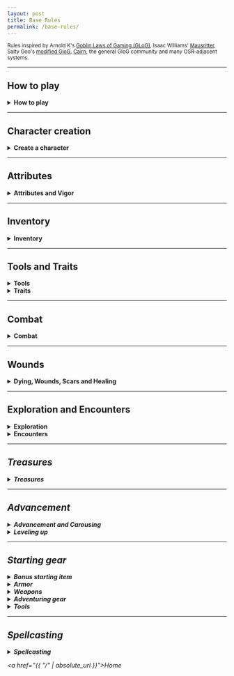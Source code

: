 ```yaml
---
layout: post
title: Base Rules
permalink: /base-rules/
---
```

<small>Rules inspired by Arnold K's [Goblin Laws of Gaming (GLoG)](http://goblinpunch.blogspot.com/2020/04/lair-of-lamb-final.html), Isaac Williams' [Mausritter](https://mausritter.com/), Salty Goo's [modified GloG](https://saltygoo.github.io/2020/11/09/base-rules/), [Cairn](https://cairnrpg.com/), the general GloG community and many OSR-adjacent systems.</small>

***
## How to play

<details markdown="1">
<summary><b>How to play</b></summary>
The game's a bit like a conversation between two groups of people - there are <b>players</b>, who incarnate characters in the world, and say what they do, and there is one <b>Game Master</b>, or <b>GM</b>, who describes the situation, gives context and interprets the rules. All you need is pencils, erasers, a handful of six-sided dice (or <b>d6s</b>), and some time on your hands.

When a player decides their character does something risky, the GM can ask them to <b>roll</b>, and to count the number of successes. A <b>Success</b> happens when a die has a result of '4' or more. You generally roll one die related to the <b>Attribute</b> you're using, and an additional die if you're using a <b>Tool</b> to help you.
*  <b>0 Success</b> - <i>Failure</i>. The character doesn't manage to do what they wanted, and something bad happens.
*  <b>1 Success</b> - <i>Partial success</i>. The character manages to do what they intended, but something bad happens.
*  <b>2 Successes</b> - <i>Success</i>. The character manages to do what they intended.
*  <b>Total result of '9'</b> - <i>Nine Lives</i>. Whatever the result is, the player gets a <b>Life</b> that they can use to reroll a die.

Certain situations can grant <b>boons</b> or <b>banes</b>. If a player has a boon, they roll an additional d6. If they have a bane, they remove one success from their pool after rolling.

That's all!
</details>

***
## Character creation

<details markdown="1">
<summary><b>Create a character</b></summary>
A character starts with 6 in all their <b>[Attributes](https://bartapapa.github.io/legend/base-rules#attributes)</b>. You can choose to increase one to 8 by reducing another to 4.

A character also starts with 6 <b>Vigor</b> and 10 <b>Inventory Slots</b>. Use a six-sided die to represent your Vigor.

Choose a <b>[Faction](https://bartapapa.github.io/legend/factions)</b>. 

Choose or roll 2 <b>[Gifts](https://bartapapa.github.io/legend/gifts)</b>, which each take up a slot in your Mind.
Choose or roll your character's <b>[Failed career](https://bartapapa.github.io/legend/failed-careers)</b>. It takes up a slot in your Mind. It gives you a few starting items, as well as a bonus to one of your attributes.
Choose, or create, as many Goals as you'd like - you'll be rewarded for completing them.

Each character starts with 3 rations (1 slot), 3 torches (1 slot), and 1 light weapon.
Roll once for your [bonus gear](https://bartapapa.github.io/legend/base-rules#starting-gear).

You're done!
</details>

***
## Attributes

<details markdown="1">
<summary><b>Attributes and Vigor</b></summary>

A character has 3 <b>Attributes</b>:
*  <u><b>Might.</b></u> This is sheer physical strength, hardiness, resistance to pain. Generally used to run fast, break down doors, push someone over, and hold one's breath.
*  <u><b>Grace.</b></u> This is agility, quickness and reactivity. Generally used to run across tightropes, play the piano, and ride beasts.
*  <u><b>Wit.</b></u> This is knowledge, perception and charm. Generally used to sense when being observed, compel a guard dog to look the other way or know about something.

<b>Vigor</b> is the amount of damage a character can take before falling unconscious.
</details>

***
## Inventory

<details markdown="1">
<summary><b>Inventory</b></summary>

<u><b>Inventory</b></u>. You have 10 slots, which can be filled with objects, or bundles of 3 objects like acorns or bottle caps. <b>Heavy</b> objects take two slots. You'll fill it up with objects, although it can also fill up with <b>Fatigue</b>. If you have to add something to your Inventory and you don't have the space, you're <b>Exhausted</b> and can't move until you take something off.
</details>

***
## Tools and Traits

<details markdown="1">
<summary><b>Tools</b></summary>
Some tools have a <b>Quality</b> to them. This is marked by a die in between parentheses. When the character uses this tool to accomplish something, then they add that tool's Quality die when <i>rolling</i>. If multiple tools are used, use the largest Quality die.
</details>

<details markdown="1">
<summary><b>Traits</b></summary>
Some tools have Traits, which give a bit more info on how it can be used. It can be a <i>Treasure</i> or a <i>Light</i>, for example. Here are a list of common traits and their effects.
*  <b>Treasure.</b> Many animals will accept to trade goods and services for these.
*  <b>Light.</b> This illuminates your surroundings.
*  <b>Armor.</b> Damage you take by being attacked is reduced by 1. If it's Heavy, it's reduced by 2. You can only wear 1 Armor at a time.
*  <b>Ranged.</b> You can use this tool from far away.
</details>

***
## Combat

<details markdown="1">
<summary><b>Combat</b></summary>


</details>

***
## Wounds

<details markdown="1">
<summary><b>Dying, Wounds, Scars and Healing</b></summary>
<u><b>Dying:</b></u> When you have 0 Hit Points, all damage you sustain is converted to <b>Wounds</b>. If you have 0 HP and you get Wounded, roll Might with a penalty equal to your number of Wounds. On a Failure, you're <b>Dying</b>. At the end of each of your turns when you're Dying, you gain 1 Wound.

If you reach 10 Wounds, you die - make a new character. 

While Dying, you can spend your entire turn (action and movement) to try and stabilize. Roll Might, and on a success you stabilize and you're not Dying anymore. An ally can spend their action to attempt to stabilize you, but they need some medical tools for that. Whatever happens, if you regain HP, like from healing magic or potions, you stabilize.

Stabilizing does not heal your Wounds. You can however heal all your wounds by taking a <b>Scar</b>. You decide whether your Scar takes place in your Inventory or Mind. You can't remove Scars except with exceptional magic or other very complicated tasks. However, when you do get a scar, you also note down the situation in which you acquired it. You can use your new Scar as if it were a Savvy.

<u><b>Healing:</b></u> An 8-hour rest in good conditions (something to eat, warm, and sheltered) removes all Wounds and heals HP to full. An hour-long break where you eat a sandwich or something heals all HP, although only once per day; this is called <b>Lunch</b>.
</details>

***
## Exploration and Encounters

<details markdown="1">
<summary><b>Exploration</b></summary>
When exploring or going through a locale, like a house, a dungeon, or the ruins of a village inside a forest, the locale is divided into interconnected <b>Rooms</b>. Actions that are spent inside a Room take <b>10 minutes</b>, such as investigating, fighting, or gleaning info from the blood on the walls.

When exploring the great outdoors, where the scale becomes entire forests and mountains, actions take up what's called a <b>Watch</b> (or 4 hours). The great outdoors is made up of interconnected <b>Areas</b>. There are 6 Watches in a day: Dawn, Midday, Afternoon, Evening, Dusk, Midnight. Moving from one Area to a connected one takes a Watch. A good sleep takes 2 Watches.

</details>

<details markdown="1">
<summary><b>Encounters</b></summary>
When first meeting with a creature and the GM isn't sure of the kind of first impression you're making, they might ask for a Reaction roll. What the creature then does then depends on the result. The character who is perceived as the most important by the creature (generally, the most prominent character) adds +Wit to the roll. The GM rolls 1d6, and the player rolls 1d6, so that the players don't know the full result.

| Reaction roll | (2d6) | General | Social | Monster             |                   |
|:--------------|:------|:--------|:-------| <i>feels weaker</i> | <i>feels stronger |
| 2             |       | Hostile    | Rejection   | Flee        | Attack    |
| 3-5           |       | Aggressive | Cold        | Flee        | Attack    |
| 6-8           |       | Neutral    | Neutral     | Freeze      | Threaten  |
| 9-11          |       | Friendly   | Amicable    | Ignore      | Offer aid |
| 12            |       | Helpful    | High esteem | Accepts aid | Grovel    |

</details>

***
## Treasures

<details markdown="1">
<summary><b>Treasures</b></summary>
Anything you pick up can have a value. Instead of taking into account the precise value of objects, they are divided into 4 categories of worth:
*  <b>Trash</b>. This has absolutely no value, like a bent fork.
*  <b>Mundane</b>. A bag of silver coins, a wood-carved brooch, or a pair of simple earrings.
*  <b>Valuable</b>. A bag of gold coins, a painting by a well-known artist, or a horse.
*  <b>Treasure</b>. A bag of platinum coins, a spellbook, or a crown of a forgotten lord.

You generally can trade an object for an object of similar value. Some objects can't be traded for, they must be earned or found. Shopkeeps, questgivers, wandering traders, kings, warlords and such can all accept treasures for certain services. In general, 4 Mundane objects are a Valuable, and 4 Valuable objects are a Treasure.

Most valuable objects have <b>Traits</b> that further define them. An apothecary might be trying to find a kind of valuable, while an exorcist willing to part with a spellbook might want another kind.
*  <b>Civilized</b>. Cut gemstones, coin, paintings and deeds.
*  <b>Wild</b>. Unicorn horn, displacer rat tentacle, tank turtle shell and eye of newt.
*  <b>Technological</b>. Chess-playing automaton, clockwork heart, golden stopwatch and shrieking engine.
*  <b>Occult</b>. Pickled crow feet, sacrificial dagger, wizard skull, and flayed human skin.
*  <b>Aberrant</b>. Black hole pearl, fractal blade, acidic lime-green goop, and bottled whisper from beyond the stars.
*  <b>Dungeon</b>. Obsidian skull, adamantium doorknob, orb of annihilation, and drow silkmail.
*  <b>Religious</b>. Platinum prayer beads, decrepit tome of tenets, prayer rug and saint fingerbones.

</details>

***
## Advancement

<details markdown="1">
<summary><b>Advancement and Carousing</b></summary>
When you are back in the city, it is time to reap the rewards of your adventure. By spending your valuables and treasures while carousing, you can potentially level up. When you spend the equivalent of a Treasure, you level up.
<br>
<details markdown="1">
<summary><b>Celebrate</b></summary>
Get drunk and get known! For each Valuable spent this way, spend a day hungover and get a new <b>Friend</b>. Your friend stays in this town, and can do favors for you. If you end up spending the equivalent of a Treasure, one of your Friends becomes a <b>Follower</b> who'll follow you on your adventures. They act as a classless level 0 character (same as level 1, but no class) until they level up. Followers take a Mind slot.
</details>

<details markdown="1">
<summary><b>Build a home</b></summary>
For each Valuable spent this way, you get 1 piece of mundane furniture. If you end up spending the equivalent of a Treasure, you are now the proud owner of a small house. For each additional Treasure you spend, even on subsequent carousing actions, you can increase the size of your house. The people who might work in your home will probably never set out on an adventure with you, however they are loyal to you and will automatically do what is expected of them, and can do favors for you if they're asked nicely (or paid more).
*  <b>Small</b>. A cottage. It is always filled with the necessities to live, such as food and bedding, as well as basic rooms such as a kitchen, a living room and 2 bedrooms.
*  <b>Medium</b>. A two-story home. It has a large field in which cattle can live if you bring them back here.
*  <b>Large</b>. A villa. It has a large garden in which plants can thrive if you bring them back to plant here. You also have 1 housekeeper and 1 guard.
*  <b>Mansion</b>. It has a large, full library with plenty of books on common principles of various domains of knowledge. You have an additional housekeeper and guard.
*  <b>Castle</b>. For each additional treasure, you can add a very specific room, such as a smithing room, alchemy room or even a bakery. You have 5 housekeepers and 5 guards.
</details>

<details markdown="1">
<summary><b>Train a savvy</b></summary>
For each Valuable spent this way, you can add an <b>Expertise</b> to one of your Savvies, which allows you to succeed in near-impossible odds in a very specific context of application of your savvy. If you end up spending the equivalent of a Treasure, you gain an entirely new Savvy.
</details>
</details>

<details markdown="1">
<summary><b>Leveling up</b></summary>
When you level up, you get to do each of the following:
*  <b>Increase your HP</b>. Reroll your max HP, and add +2. You have a max of 10 base HP (modifiers can still apply).
*  <b>Find new goals</b>. Remove, replace or gain new Goals that you place in your Mind.
*  <b>Heal a scar</b>. Remove one of your characters' Scars if you wish. It'll never truly disappear.
</details>

***
## Starting gear

<details markdown="1">
<summary><b>Bonus starting item</b></summary>
  
| Bonus        | (2d6)             |          |          |
|:-------------|:------------------|:---------|:---------|
| 2-5          | 6-7               | 8-9     | 10-12    |
| Tool      | Adventuring gear           | Armor <i>or</i> Weapons | Spellbook (random [spell](https://bartapapa.github.io/legend/base-rules#spellcasting)) |

</details>

<details markdown="1">
<summary><b>Armor</b></summary>
  
| Armor        | (2d6)             |          |          |
|:-------------|:------------------|:---------|:---------|
| 2-4          | 5-8               | 9-10     | 11-12    |
| nothing      | 1 piece           | 2 pieces | 3 pieces |

</details>

<details markdown="1">
<summary><b>Weapons</b></summary>
  
| Weapons      | (2d6)        |              |                      |
|:-------------|:-------------|:-------------|:---------------------|
| 2-5          | 6-8          | 9-10         | 11-12                |
| light melee  | medium melee | ranged       | heavy melee, polearm |

</details>

<details markdown="1">
<summary><b>Adventuring gear</b></summary>
  
| Adventuring gear   | (d66)             |          |
|:-------------------|:------------------|:---------|
| 11  Air bladder       | 21  Small coffer & key  | 31  Signal horn          |
| 12  Fire oil          | 22  Beast repellent     | 32  3 pitons             |
| 13  Antitoxin         | 23  Animal lure         | 33  Spool of twine (20m) |
| 14  Chain (3m)        | 24  Spyglass            | 34  Whistle              |
| 15  Rope (10m)        | 25  Tinderbox           | 35  3 Beef jerky strips  |
| 16  Grappling hook    | 26  Soothing salve      | 36  Pot of honey         |
| 41  Large sack        | 51  Spirit ward         | 61  Small tent           |
| 42  Bear trap         | 52  Folding ladder (6m) | 62  Censer               |
| 43  Lockpicks         | 53  Hammock             | 63  Fishing pole         |
| 44  Pick              | 54  Brass bell          | 64  Buoy                 |
| 45  Manacales         | 55  Metal saw           | 65  Scent cloak          |
| 46  Folding pole (3m) | 56  Small mirror        | 66  Heavy blanket        |

</details>

<details markdown="1">
<summary><b>Tools</b></summary>
  
| Tools   | (d66)             |          |
|:-------------------|:------------------|:---------|
| 11  Simple lock & key     | 21  Medical tools      | 31  White flag             |
| 12  Abacus                | 22  Instrument         | 32  Lantern                |
| 13  Bellows               | 23  Stretcher          | 33  Hornet grenade         |
| 14  Block & tackle        | 24  Fake coins         | 34  Thurible               |
| 15  Shears                | 25  Empty rat cage     | 35  Smelling salts         |
| 16  Magnifying glass      | 26  Iron symbol        | 36  Sack of lye            |
| 41  Crowbar               | 51  Bronze gong        | 61  String of garlic       |
| 42  Earplugs              | 52  Sack of nightsoil  | 62  Animal musk pouch      |
| 43  Glass cutter          | 53  Card set           | 63  Bottle of holy water   |
| 44  Metal glove           | 54  Unusual dice       | 64  Iron tongs             |
| 45  Smoked goggles        | 55  3 horseshoes       | 65  Cooking pots           |
| 46  Hourglass             | 56  Small puzzle box   | 66  3 Glass vials          |

</details>

***

## Spellcasting

<details markdown="1">
<summary><b>Spellcasting</b></summary>
Some people can cast spells. They have <b>Magic Dice</b> (or <b>MD</b>) that they use to do so. For every <b>Magical</b>b> object the character has in their Inventory or Mind, they gain 1 Magic Dice, which is a d6.
  
<u><b>Casting a spell:</b></u> Whenever you cast a spell, you decide how many MD to invest in it, up to your maximum number of MD or 4, whichever is lower. The effects of the spell depend on the number of [dice] invested, as well as the [sum] of all results.

If an MD rolls a 6, you lose it, and can't use it anymire. Generally, classes recuperate lost MD after a good rest, although some of them don't.

Every time you roll doubles (the same result on 2 different dice), there's a <b>[Mishap](https://bartapapa.github.io/legend/spells)</b>.

</details>

<a href="{{ "/" | absolute_url }}">Home</a>
